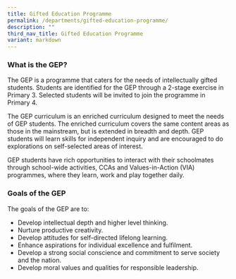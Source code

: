 ```yaml
---
title: Gifted Education Programme
permalink: /departments/gifted-education-programme/
description: ""
third_nav_title: Gifted Education Programme
variant: markdown
---
```

### What is the GEP?

The GEP is a programme that caters for the needs of intellectually gifted students. Students are identified for the GEP through a 2-stage exercise in Primary 3. Selected students will be invited to join the programme in Primary 4.

The GEP curriculum is an enriched curriculum designed to meet the needs of GEP students. The enriched curriculum covers the same content areas as those in the mainstream, but is extended in breadth and depth. GEP students will learn skills for independent inquiry and are encouraged to do explorations on self-selected areas of interest.

GEP students have rich opportunities to interact with their schoolmates through school-wide activities, CCAs and Values-in-Action (VIA) programmes, where they learn, work and play together daily.

### Goals of the GEP
The goals of the GEP are to:

* Develop intellectual depth and higher level thinking.
* Nurture productive creativity.
* Develop attitudes for self-directed lifelong learning.
* Enhance aspirations for individual excellence and fulfilment.
* Develop a strong social conscience and commitment to serve society and the nation.
* Develop moral values and qualities for responsible leadership.




